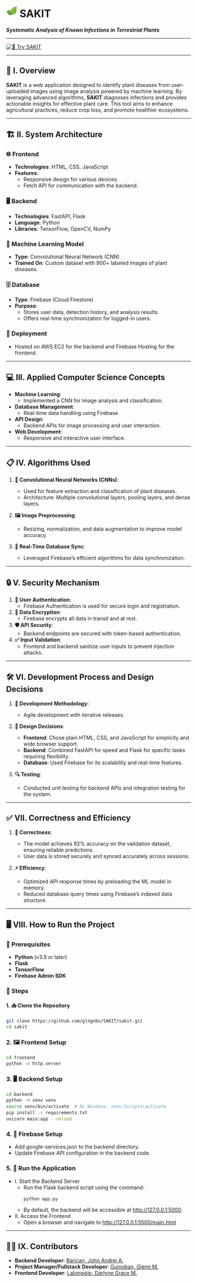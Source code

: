 # <img src="Icon/icon.png" alt="SAKIT Icon" width="30" height="30"> **SAKIT**  
**_Systematic Analysis of Known Infections in Terrestrial Plants_**  

---

[![🌱 Try SAKIT](https://img.shields.io/badge/Try-SAKIT-brightgreen?style=for-the-badge)](https://SAKIT)  

---

## **🌟 I. Overview**  

**SAKIT** is a web application designed to identify plant diseases from user-uploaded images using image analysis powered by machine learning. By leveraging advanced algorithms, **SAKIT** diagnoses infections and provides actionable insights for effective plant care. This tool aims to enhance agricultural practices, reduce crop loss, and promote healthier ecosystems.

---

## **🏗 II. System Architecture**  

### **🌐 Frontend**  
- **Technologies**: HTML, CSS, JavaScript  
- **Features**:  
  - Responsive design for various devices.  
  - Fetch API for communication with the backend.  

### **🖥 Backend**  
- **Technologies**: FastAPI, Flask  
- **Language**: Python  
- **Libraries**: TensorFlow, OpenCV, NumPy  

### **🤖 Machine Learning Model**  
- **Type**: Convolutional Neural Network (CNN)  
- **Trained On**: Custom dataset with 900+ labeled images of plant diseases.  

### **🗄 Database**  
- **Type**: Firebase (Cloud Firestore)  
- **Purpose**:  
  - Stores user data, detection history, and analysis results.  
  - Offers real-time synchronization for logged-in users.  

### **🚀 Deployment**  
- Hosted on AWS EC2 for the backend and Firebase Hosting for the frontend.

---

## **💻 III. Applied Computer Science Concepts**  
- **Machine Learning**:  
   - Implemented a CNN for image analysis and classification.  
- **Database Management**:  
   - Real-time data handling using Firebase.  
- **API Design**:  
   - Backend APIs for image processing and user interaction.  
- **Web Development**:  
   - Responsive and interactive user interface.  

---

## **📋 IV. Algorithms Used**  

1. **🧠 Convolutional Neural Networks (CNNs)**:  
   - Used for feature extraction and classification of plant diseases.  
   - Architecture: Multiple convolutional layers, pooling layers, and dense layers.  

2. **🖼 Image Preprocessing**:  
   - Resizing, normalization, and data augmentation to improve model accuracy.  

3. **🔄 Real-Time Database Sync**:  
   - Leveraged Firebase’s efficient algorithms for data synchronization.  

---

## **🔒 V. Security Mechanism**  

1. **🔑 User Authentication**:  
   - Firebase Authentication is used for secure login and registration.  
2. **🔐 Data Encryption**:  
   - Firebase encrypts all data in transit and at rest.  
3. **🛡 API Security**:  
   - Backend endpoints are secured with token-based authentication.  
4. **✅ Input Validation**:  
   - Frontend and backend sanitize user inputs to prevent injection attacks.  

---

## **🛠 VI. Development Process and Design Decisions**  

1. **📅 Development Methodology**:  
   - Agile development with iterative releases.  

2. **🎨 Design Decisions**:  
   - **Frontend**: Chose plain HTML, CSS, and JavaScript for simplicity and wide browser support.  
   - **Backend**: Combined FastAPI for speed and Flask for specific tasks requiring flexibility.  
   - **Database**: Used Firebase for its scalability and real-time features.  

3. **🔍 Testing**:  
   - Conducted unit testing for backend APIs and integration testing for the system.  

---

## **✅ VII. Correctness and Efficiency**  

1. **🧐 Correctness**:  
   - The model achieves 92% accuracy on the validation dataset, ensuring reliable predictions.  
   - User data is stored securely and synced accurately across sessions.  

2. **⚡ Efficiency**:  
   - Optimized API response times by preloading the ML model in memory.  
   - Reduced database query times using Firebase’s indexed data structure.  

---

## **🖥 VIII. How to Run the Project**  

### **🔧 Prerequisites**  
- **Python** (v3.9 or later)  
- **Flask**  
- **TensorFlow**  
- **Firebase Admin SDK**  

### **🚀 Steps**  

#### 1. **📥 Clone the Repository**  
   ```bash
   git clone https://github.com/glngnbn/SAKIT/sakit.git
   cd sakit
   ```

### 2. **🖼 Frontend Setup**
   ```bash
   cd frontend
   python -m http.server
   ```  

### 3. **🖥 Backend Setup**
   ```bash
   cd backend
   python -m venv venv
   source venv/bin/activate  # On Windows: venv\Scripts\activate
   pip install -r requirements.txt
   uvicorn main:app --reload
   ```  
### 4. **🔧 Firebase Setup**
- Add google-services.json to the backend directory.
- Update Firebase API configuration in the backend code.

### 5. **🏃 Run the Application**
- I. Start the Backend Server
     - Run the Flask backend script using the command:
       ```bash
       python app.py
       ```
     - By default, the backend will be accessible at http://127.0.0.1:5000.
- II. Access the Frontend
     - Open a browser and navigate to http://127.0.0.1:5500/main.html  

---

## **👨‍💻 IX. Contributors**  
- **Backend Developer**: [Barican, John Andrei A.](https://github.com/e4677)  
- **Project Manager/Fullstack Developer**: [Guinoban, Glenn M.](https://github.com/glngnbn)  
- **Frontend Developer**: [Lalongisip, Darlyne Grace M.](https://github.com/drlyngrc)  
